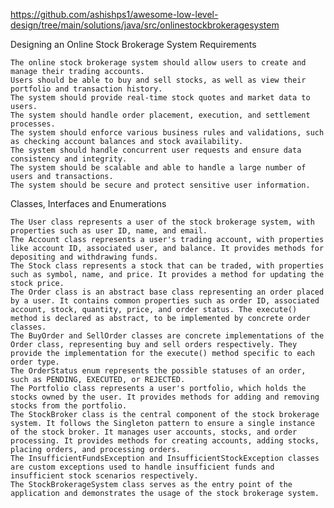 https://github.com/ashishps1/awesome-low-level-design/tree/main/solutions/java/src/onlinestockbrokeragesystem

Designing an Online Stock Brokerage System
Requirements

    The online stock brokerage system should allow users to create and manage their trading accounts.
    Users should be able to buy and sell stocks, as well as view their portfolio and transaction history.
    The system should provide real-time stock quotes and market data to users.
    The system should handle order placement, execution, and settlement processes.
    The system should enforce various business rules and validations, such as checking account balances and stock availability.
    The system should handle concurrent user requests and ensure data consistency and integrity.
    The system should be scalable and able to handle a large number of users and transactions.
    The system should be secure and protect sensitive user information.

Classes, Interfaces and Enumerations

    The User class represents a user of the stock brokerage system, with properties such as user ID, name, and email.
    The Account class represents a user's trading account, with properties like account ID, associated user, and balance. It provides methods for depositing and withdrawing funds.
    The Stock class represents a stock that can be traded, with properties such as symbol, name, and price. It provides a method for updating the stock price.
    The Order class is an abstract base class representing an order placed by a user. It contains common properties such as order ID, associated account, stock, quantity, price, and order status. The execute() method is declared as abstract, to be implemented by concrete order classes.
    The BuyOrder and SellOrder classes are concrete implementations of the Order class, representing buy and sell orders respectively. They provide the implementation for the execute() method specific to each order type.
    The OrderStatus enum represents the possible statuses of an order, such as PENDING, EXECUTED, or REJECTED.
    The Portfolio class represents a user's portfolio, which holds the stocks owned by the user. It provides methods for adding and removing stocks from the portfolio.
    The StockBroker class is the central component of the stock brokerage system. It follows the Singleton pattern to ensure a single instance of the stock broker. It manages user accounts, stocks, and order processing. It provides methods for creating accounts, adding stocks, placing orders, and processing orders.
    The InsufficientFundsException and InsufficientStockException classes are custom exceptions used to handle insufficient funds and insufficient stock scenarios respectively.
    The StockBrokerageSystem class serves as the entry point of the application and demonstrates the usage of the stock brokerage system.
